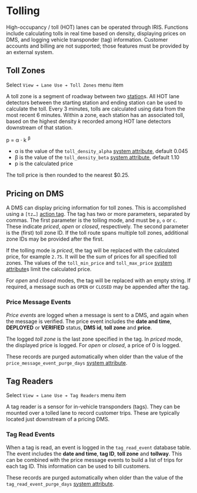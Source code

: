 # Tolling

High-occupancy / toll (HOT) lanes can be operated through IRIS.  Functions
include calculating tolls in real time based on density, displaying prices on
DMS, and logging vehicle transponder (tag) information.  Customer accounts and
billing are not supported; those features must be provided by an external
system.

## Toll Zones

Select `View ➔ Lane Use ➔ Toll Zones` menu item

A toll zone is a segment of roadway between two [station]s.  All HOT lane
detectors between the starting station and ending station can be used to
calculate the toll.  Every 3 minutes, tolls are calculated using data from the
most recent 6 minutes.  Within a zone, each station has an associated toll,
based on the highest density _k_ recorded among HOT lane detectors downstream of
that station.

p = α ⋅ k <sup>β</sup>

* α is the value of the `toll_density_alpha` [system attribute], default 0.045
* β is the value of the `toll_density_beta` [system attribute], default 1.10
* p is the calculated price

The toll price is then rounded to the nearest $0.25.

## Pricing on DMS

A DMS can display pricing information for toll zones.  This is accomplished
using a `[tz…]` [action tag].  The tag has two or more parameters, separated by
commas.  The first parameter is the tolling mode, and must be `p`, `o` or `c`.
These indicate _priced_, _open_ or _closed_, respectively.  The second parameter
is the (first) toll zone ID.  If the toll route spans multiple toll zones,
additional zone IDs may be provided after the first.

If the tolling mode is _priced_, the tag will be replaced with the calculated
price, for example `2.75`.  It will be the sum of prices for all specified toll
zones.  The values of the `toll_min_price` and `toll_max_price`
[system attribute]s limit the calculated price.

For _open_ and _closed_ modes, the tag will be replaced with an empty string.
If required, a message such as `OPEN` or `CLOSED` may be appended after the tag.

### Price Message Events

_Price events_ are logged when a message is sent to a DMS, and again when the
message is verified.  The price event includes the **date and time**,
**DEPLOYED** or **VERIFIED** status, **DMS id**, **toll zone** and **price**.

The logged _toll zone_ is the last zone specified in the tag.  In _priced_ mode,
the displayed price is logged.  For _open_ or _closed_, a price of 0 is logged.

These records are purged automatically when older than the value of the
`price_message_event_purge_days` [system attribute].

## Tag Readers

Select `View ➔ Lane Use ➔ Tag Readers` menu item

A tag reader is a sensor for in-vehicle transponders (tags).  They can be
mounted over a tolled lane to record customer trips.  These are typically
located just downstream of a pricing DMS.

### Tag Read Events

When a tag is read, an event is logged in the `tag_read_event` database table.
The event includes the **date and time**, **tag ID**, **toll zone** and
**tollway**.  This can be combined with the price message events to build a list
of trips for each tag ID.  This information can be used to bill customers.

These records are purged automatically when older than the value of the
`tag_read_event_purge_days` [system attribute].


[action tag]: action_plans.html#dms-action-tags
[station]: road_topology.html#r_node-types
[system attribute]: system_attributes.html
